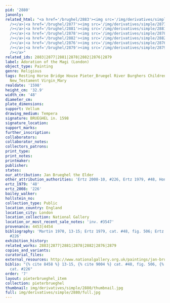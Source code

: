 ```yaml
---
pid: '2880'
janonly: 
related_html: "<a href='/brughel/2883'><img src='/img/derivatives/simple/2883/thumbnail.jpg'
  /></a>|<a href='/brughel/2877'><img src='/img/derivatives/simple/2877/thumbnail.jpg'
  /></a>|<a href='/brughel/2881'><img src='/img/derivatives/simple/2881/thumbnail.jpg'
  /></a>|<a href='/brughel/2878'><img src='/img/derivatives/simple/2878/thumbnail.jpg'
  /></a>|<a href='/brughel/2882'><img src='/img/derivatives/simple/2882/thumbnail.jpg'
  /></a>|<a href='/brughel/2876'><img src='/img/derivatives/simple/2876/thumbnail.jpg'
  /></a>|<a href='/brughel/2879'><img src='/img/derivatives/simple/2879/thumbnail.jpg'
  /></a>"
related_ids: 2883|2877|2881|2878|2882|2876|2879
label: Adoration of the Magi (London)
object_type: Painting
genre: Religious
tags: Resting Horse Bridge House Pieter_Bruegel River Burghers Children Soldiers Christ
  New_Testament Virgin_Mary
realdate: '1598'
height_cm: '32.9'
width_cm: '48'
diameter_cm: 
plate_dimensions: 
support: Vellum
drawing_medium: Tempera
signature: BRUEGHEL in. 1598
signature_location: 
support_marks: 
further_inscription: 
collaborators: 
collaborator_notes: 
collectors_patrons: 
print_type: 
print_notes: 
printmaker: 
publisher: 
states: 
our_attribution: Jan Brueghel the Elder
other_attribution_authorities: 'Ertz 2008-10, #226, Ertz 1979, #48, Honig database'
ertz_1979: '48'
ertz_2008: '226'
bailey_walker: 
hollstein_no: 
collection_type: Public
location_country: England
location_city: London
location_collection: National Gallery
location_or_most_recent_sale_notes: 'inv. #3547'
provenance: 4453|4454
bibliography: 'Martin 1970, 13-15; Ertz 1979, cat. #48, fig. 506; Ertz 2008-10, cat.
  #226'
exhibition_history: 
related_works: 2883|2877|2881|2878|2882|2876|2879
copies_and_variants: 
curatorial_files: 
external_resources: http://www.nationalgallery.org.uk/paintings/jan-brueghel-the-elder-the-adoration-of-the-kings
biblio: "{% cite 8458 %} 13-15, {% cite 9004 %} cat. #48, fig. 506, {% cite 8900 %}
  cat. #226"
order: '7'
layout: pieterbrueghel_item
collection: pieterbrueghel
thumbnail: img/derivatives/simple/2880/thumbnail.jpg
full: img/derivatives/simple/2880/full.jpg
---
```

